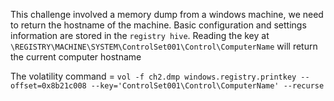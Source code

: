 
This challenge involved a memory dump from a windows machine, we need to return the hostname of the machine. Basic configuration and settings information are stored in the `registry hive`. Reading the key at `\REGISTRY\MACHINE\SYSTEM\ControlSet001\Control\ComputerName` will return the current computer hostname


The volatility command = `vol -f ch2.dmp windows.registry.printkey --offset=0x8b21c008 --key='ControlSet001\Control\ComputerName' --recurse`